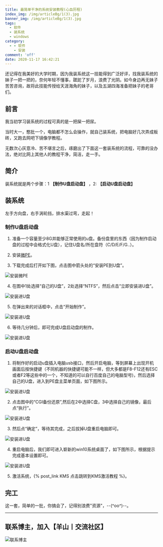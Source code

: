 ```yaml
---
title: 最简单干净的系统安装教程(心血历程)
index_img: /img/articleBg/1(3).jpg
banner_img: /img/articleBg/1(3).jpg
tags:
  - 软件
  - 装系统
  - windows
category:
  - - 软件
    - 安装
comment: 'off'
date: 2020-11-17 16:42:21
---
```


还记得在我美好的大学时期，因为我装系统这一技能得到广泛好评，找我装系统的妹子一把一把的，奈何年轻不懂事，蹉跎了岁月，浪费了光阴。如今身边再无妹子苦苦咨询，故将此技能传授给天涯海角的妹子，以及五湖四海准备把妹子的老哥们。

## 前言

我当初学习装系统的过程可真的是一把屎一把尿。

当时大一，憨批一个，电脑都不怎么会操作，就自己装系统，把电脑好几次弄成板砖，又跑去网吧下镜像学教程。

无数次心灰意冷、苦不堪言之后，琢磨出了下面这一套装系统的流程，可靠的没办法，绝对比网上其他人的教程干净，简洁，走一手。

## 简介

装系统就是两个步骤：1 **【制作U盘启动盘】** ，2: **【启动U盘启动盘】**

## 装系统

左手方向盘，右手涡轮挡，排水渠过弯，走起！

### 制作U盘启动盘

1. 准备一个容量至少8G并能够正常使用的u盘。备份盘里的东西（因为制作启动盘的过程中会格式化U盘），记住U盘名/所在盘符（C/D/E/F/G..）。

2. 安装[微PE](http://www.wepe.com.cn/)。
  
3. 下载完成后打开如下图，点击图中箭头处的“安装PE到U盘”。

![安装微PE](/img/articleContent/zhuangXiTong1.png)

4. 在图中1处选择“自己的U盘”，2处选择“NTFS”，然后点击“立即安装进U盘”。

![安装进U盘](/img/articleContent/zhuangXiTong2.png)

5. 在弹出来的对话框中，点击“开始制作”。

![安装进U盘](/img/articleContent/zhuangXiTong3.png)

6. 等待几分钟后，即可完成U盘启动盘的制作。

![安装进U盘](/img/articleContent/zhuangXiTong4.png)

### 启动U盘启动盘

1. 将制作好的启动u盘插入电脑usb接口，然后开启电脑，等到屏幕上出现开机画面后按快捷键（不同机器的快捷键可能不一样，但大多都是F8-F12还有ESC或者F2等这些中的一个，不知道的可以自行百度自己的电脑型号)，然后选择自己的U盘，进入到PE盘主菜单页面，如下图所示。

![安装进U盘](/img/articleContent/zhuangXiTong5.png)

2. 点击图中的“CGI备份还原”,然后在2中选择C盘，3中选择自己的镜像，最后点“执行”。

![安装进U盘](/img/articleContent/zhuangXiTong6.png)

3. 然后点“确定”，等待其完成，之后拔掉U盘重启电脑即可。

![安装进U盘](/img/articleContent/zhuangXiTong7.png)

4. 重启电脑后，我们即可进入崭新的win10系统桌面了，如下图所示，根据提示完成基本设置即可。

![安装进U盘](/img/articleContent/zhuangXiTong8.png)

5. 激活系统，{% post_link KMS 点击跳转到KMS激活教程 %}。

## 完工

这一套，简单的一批，你搞会了，记得别浪费"资源"，--(^oo^)--。

---

## 联系博主，加入【羊山丨交流社区】
![联系博主](/img/icon/wechatFindMe.png)